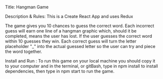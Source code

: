 Title: Hangman Game 

Description & Rules:
This is a Create React App and uses Redux

The game gives you 10 chances to guess the correct word. 
Each incorrect guess will earn one line of a hangman graphic which, 
should it be completed, means the user has lost. 
If the user guesses the correct word within 10 guesses they win. 
Each correct guess will turn the letter placeholder "_" into the actual guessed letter so the user can try and piece the word together.

Install and Run :
To run this game on your local machine you should copy it to your computer
and in the terminal, or gitBash, type in npm install to install dependencies,
then type in npm start to run the game.